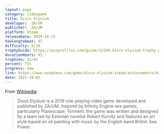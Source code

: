 ```yaml
---
layout: page
category: videogame
title: Disco Elysium
developer: 	ZA/UM
publisher: 	ZA/UM
platform: Steam
releaseDate: 2019-10-15
howlongtobeat: 47
difficulty: 6/10
trophyGuide: https://psnprofiles.com/guide/12298-disco-elysium-trophy-guide
durationHours: 41
trophies: 32/45
percent: 71%
progress: now
link: https://www.exophase.com/game/disco-elysium-steam/achievements/#1624301
date: 2021-10-03
---
```


From [Wikipedia](https://en.wikipedia.org/wiki/Disco_Elysium):

> Disco Elysium is a 2019 role-playing video game developed and published by ZA/UM. Inspired by Infinity Engine-era games, particularly Planescape: Torment, the game was written and designed by a team led by Estonian novelist Robert Kurvitz and features an art style based on oil painting with music by the English band British Sea Power.
